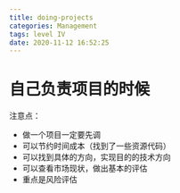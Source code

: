 ```yaml
---
title: doing-projects
categories: Management
tags: level IV
date: 2020-11-12 16:52:25
---
```


# 自己负责项目的时候

注意点：

- 做一个项目一定要先调
- 可以节约时间成本（找到了一些资源代码）
- 可以找到具体的方向，实现目的的技术方向
- 可以查看市场现状，做出基本的评估
- 重点是风险评估

